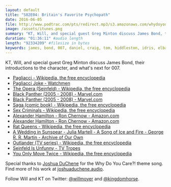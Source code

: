 ```yaml
---
layout: default
title: "S02E04: Britain's Favorite Psychopath"
date: 2016-06-05
file: http://www.podtrac.com/pts/redirect.mp3/s3.amazonaws.com/whydoyoucare.fm/Why+Do+You+Care+-+S02E04.mp3
image: /assets/itunes.png
summary: "KT, Will, and special guest Greg Minton discuss James Bond, their introductions to the character, and what's next for 007."
duration: "01:36:11" #audio length
length: "92334209" #filesize in bytes
keywords: james, bond, 007, daniel, craig, tom, hiddleston, idris, elba, emilia, clarke, tom, hardy, sean, connery
---
```


KT, Will, and special guest Greg Minton discuss James Bond, their introductions to the character, and what's next for 007. 

<ul>
  <li><a href="https://en.wikipedia.org/wiki/Pagliacci">Pagliacci - Wikipedia, the free encyclopedia</a></li>
  <li><a href="http://f.cl.ly/items/3N183w3M1A1v463w1w2z/">Pagliacci Joke - Watchmen</a></li>
  <li><a href="https://en.wikipedia.org/wiki/The_Opera_(Seinfeld)">The Opera (Seinfeld) - Wikipedia, the free encyclopedia</a></li>
  <li><a href="http://marvel.com/comics/series/784/black_panther_2005_-_2008">Black Panther (2005 - 2008) - Marvel.com</a></li>
  <li><a href="http://marvel.com/comics/series/784/black_panther_2005_-_2008">Black Panther (2005 - 2008) - Marvel.com</a></li>
  <li><a href="https://en.wikipedia.org/wiki/Saga_(comic_book)">Saga (comic book) - Wikipedia, the free encyclopedia</a></li>
  <li><a href="view-source:https://en.wikipedia.org/wiki/Sex_Criminals">Sex Criminals - Wikipedia, the free encyclopedia</a></li>
  <li><a href="http://www.amazon.com/Alexander-Hamilton-Ron-Chernow/dp/0143034758?ie=UTF8&*Version*=1&*entries*=0">Alexander Hamilton - Ron Chernow - Amazon.com</a></li>
  <li><a href="http://www.amazon.com/Alexander-Hamilton-Ron-Chernow/dp/0143034758?ie=UTF8&*Version*=1&*entries*=0">Alexander Hamilton - Ron Chernow - Amazon.com</a></li>
  <li><a href="https://en.wikipedia.org/wiki/Rat_Queens">Rat Queens - Wikipedia, the free encyclopedia</a></li>
  <li><a href="http://archiveofourown.org/works/4903933?view_full_work=true">A Wedding in Sunspear - Julia Martell - A Song of Ice and Fire - George R. R. Martin - Archive of Our Own</a></li>
  <li><a href="https://en.wikipedia.org/wiki/Outlander_(TV_series)">Outlander (TV series) - Wikipedia, the free encyclopedia</a></li>
  <li><a href="http://tvtropes.org/pmwiki/pmwiki.php/Main/SeinfeldIsUnfunny">Seinfeld Is Unfunny - TV Tropes</a></li>
  <li><a href="https://en.wikipedia.org/wiki/You_Only_Move_Twice">You Only Move Twice - Wikipedia, the free encyclopedia</a></li>
</ul>


Special thanks to [Joshua DuChene](http://joshuaduchene.audio) for the Why Do You Care?! theme song. Find more of his work at [joshuaduchene.audio](http://joshuaduchene.audio).

Follow Will and KT on Twitter: [@willmoyer](https://twitter.com/willmoyer) and [@kingdomhorse](https://twitter.com/kingdomhorse).